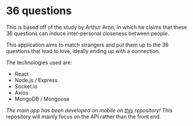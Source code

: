 
36 questions
=
This is based off of the study by Arthur Aron, in which he claims that these 36 questions can induce inter-personal closeness between people.

This application aims to match strangers and put them up to the 36 questions that lead to love, ideally ending up with a connection.

The technologies used are:
* React
* Node.js / Express
* Socket.io
* Axios
* MongoDB / Mongoose

*The main app has been developed on mobile on [this](https://github.com/36questions-mobile) repository!*
This repository will mainly focus on the API rather than the front end.
